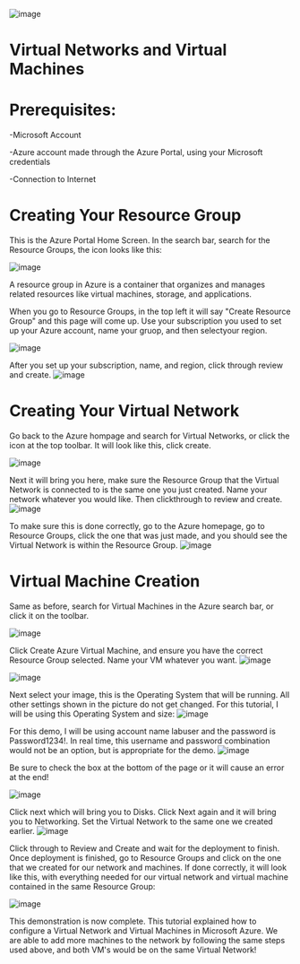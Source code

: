 ![image](https://github.com/user-attachments/assets/f4a86f09-09b8-4ab5-870b-a2de3c588e6f)
# Virtual Networks and Virtual Machines


# Prerequisites:
-Microsoft Account

-Azure account made through the Azure Portal, using your Microsoft credentials

-Connection to Internet


# Creating Your Resource Group

This is the Azure Portal Home Screen. In the search bar, search for the Resource Groups, the icon looks like this:

![image](https://github.com/user-attachments/assets/4f7a541e-bfe2-40d0-b081-ca71c51b5045)


A resource group in Azure is a container that organizes and manages related resources like virtual machines, storage, and applications.

When you go to Resource Groups, in the top left it will say "Create Resource Group" and this page will come up. Use your subscription you used to set up your Azure account, name your gruop, and then selectyour region.

![image](https://github.com/user-attachments/assets/5ee0f022-4278-4e23-9411-6a813d43f9e5)

After you set up your subscription, name, and region, click through review and create.
![image](https://github.com/user-attachments/assets/54074f5f-2776-48e7-a838-fc03382e5c80)



# Creating Your Virtual Network

Go back to the Azure hompage and search for Virtual Networks, or click the icon at the top toolbar. It will look like this, click create.

![image](https://github.com/user-attachments/assets/a2ac2053-9e1c-4ed6-8129-04a984c755be)


Next it will bring you here, make sure the Resource Group that the Virtual Network is connected to is the same one you just created. Name your network whatever you would like. Then clickthrough to review and create.
![image](https://github.com/user-attachments/assets/86695987-790e-4489-bef7-aed3e56c4eca)


To make sure this is done correctly, go to the Azure homepage, go to Resource Groups, click the one that was just made, and you should see the Virtual Network is within the Resource Group. 
![image](https://github.com/user-attachments/assets/7e9a3965-f3b6-47f0-b75f-16c88abafa47)

# Virtual Machine Creation

Same as before, search for Virtual Machines in the Azure search bar, or click it on the toolbar.

![image](https://github.com/user-attachments/assets/5b34703c-b046-4e35-baff-7f5ddc77342b)

Click Create Azure Virtual Machine, and ensure you have the correct Resource Group selected. Name your VM whatever you want.
![image](https://github.com/user-attachments/assets/d0332a51-d6db-45cf-acb5-b10d7857c850)

![image](https://github.com/user-attachments/assets/846e72e2-7f21-4e58-bf7d-307a219b9d81)

Next select your image, this is the Operating System that will be running. All other settings shown in the picture do not get changed. For this tutorial, I will be using this Operating System and size:
![image](https://github.com/user-attachments/assets/badf6bef-e65f-40b7-9290-9a8b1edfc28d)

For this demo, I will be using account name labuser and the password is Password1234!. In real time, this username and password combination would not be an option, but is appropriate for the demo.
![image](https://github.com/user-attachments/assets/3f08cfc0-159a-41f6-9a74-9b8597567870)


Be sure to check the box at the bottom of the page or it will cause an error at the end!

![image](https://github.com/user-attachments/assets/655de003-d27b-4c1c-9a58-399990fd6cd1)

Click next which will bring you to Disks. Click Next again and it will bring you to Networking. Set the Virtual Network to the same one we created earlier.
![image](https://github.com/user-attachments/assets/41dfd4ed-32e3-4fb2-96f4-595fc5224b95)

Click through to Review and Create and wait for the deployment to finish. Once deployment is finished, go to Resource Groups and click on the one that we created for our network and machines. If done correctly, it will look like this, with everything needed for our virtual network and virtual machine contained in the same Resource Group:

![image](https://github.com/user-attachments/assets/9606fbcf-7253-4be3-a7de-6783e6c6a3d7)

This demonstration is now complete. This tutorial explained how to configure a Virtual Network and Virtual Machines in Microsoft Azure. We are able to add more machines to the network by following the same steps used above, and both VM's would be on the same Virtual Network!







